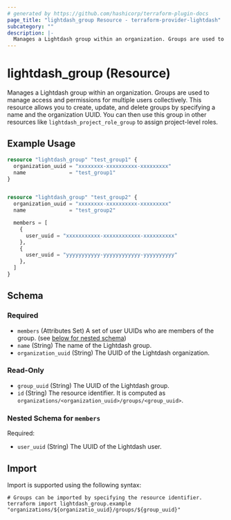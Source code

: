 ```yaml
---
# generated by https://github.com/hashicorp/terraform-plugin-docs
page_title: "lightdash_group Resource - terraform-provider-lightdash"
subcategory: ""
description: |-
  Manages a Lightdash group within an organization. Groups are used to manage access and permissions for multiple users collectively. This resource allows you to create, update, and delete groups by specifying a name and the organization UUID. You can then use this group in other resources like lightdash_project_role_group to assign project-level roles.
---
```


# lightdash_group (Resource)

Manages a Lightdash group within an organization. Groups are used to manage access and permissions for multiple users collectively. This resource allows you to create, update, and delete groups by specifying a name and the organization UUID. You can then use this group in other resources like `lightdash_project_role_group` to assign project-level roles.

## Example Usage

```terraform
resource "lightdash_group" "test_group1" {
  organization_uuid = "xxxxxxxx-xxxxxxxxxx-xxxxxxxxx"
  name              = "test_group1"
}


resource "lightdash_group" "test_group2" {
  organization_uuid = "xxxxxxxx-xxxxxxxxxx-xxxxxxxxx"
  name              = "test_group2"

  members = [
    {
      user_uuid = "xxxxxxxxxxx-xxxxxxxxxxxx-xxxxxxxxxx"
    },
    {
      user_uuid = "yyyyyyyyyyy-yyyyyyyyyyyy-yyyyyyyyyy"
    },
  ]
}
```

<!-- schema generated by tfplugindocs -->
## Schema

### Required

- `members` (Attributes Set) A set of user UUIDs who are members of the group. (see [below for nested schema](#nestedatt--members))
- `name` (String) The name of the Lightdash group.
- `organization_uuid` (String) The UUID of the Lightdash organization.

### Read-Only

- `group_uuid` (String) The UUID of the Lightdash group.
- `id` (String) The resource identifier. It is computed as `organizations/<organization_uuid>/groups/<group_uuid>`.

<a id="nestedatt--members"></a>
### Nested Schema for `members`

Required:

- `user_uuid` (String) The UUID of the Lightdash user.

## Import

Import is supported using the following syntax:

```shell
# Groups can be imported by specifying the resource identifier.
terraform import lightdash_group.example "organizations/${organizatio_uuid}/groups/${group_uuid}"
```

